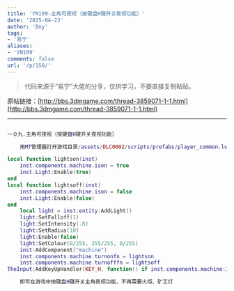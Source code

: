 ```yaml
---
title: 'YN109-主角可夜视（按键盘H键开关夜视功能）'
date: '2025-04-23'
author: 'Bny'
tags:
- '易宁'
aliases:
- 'YN109'
comments: false
url: '/p/158/'
---
```


> 代码来源于“易宁”大佬的分享，仅供学习，不要直接复制粘贴。

原帖链接：[http://bbs.3dmgame.com/thread-3859071-1-1.html](http://bbs.3dmgame.com/thread-3859071-1-1.html)

---

```lua  

一０九.主角可夜视（按键盘H键开关夜视功能）

	用MT管理器打开游戏目录/assets/DLC0002/scripts/prefabs/player_common.lua文件，在inst:AddComponent("playeractionpicker")的下一行插入以下内容：

local function lightson(inst)
	inst.components.machine.ison = true
	inst.Light:Enable(true)
end
local function lightsoff(inst)
	inst.components.machine.ison = false
	inst.Light:Enable(false)
end
	local light = inst.entity:AddLight()
	light:SetFalloff(1)
	light:SetIntensity(.8)
	light:SetRadius(10)
	light:Enable(false)
	light:SetColour(0/255, 255/255, 0/255)
	inst:AddComponent("machine")
	inst.components.machine.turnonfn = lightson
	inst.components.machine.turnofffn = lightsoff
TheInput:AddKeyUpHandler(KEY_H, function() if inst.components.machine:IsOn() then inst.components.machine:TurnOff() else inst.components.machine:TurnOn() end end )

	即可在游戏中按键盘H键开关主角夜视功能，不再需要火炬、矿工灯

```  

